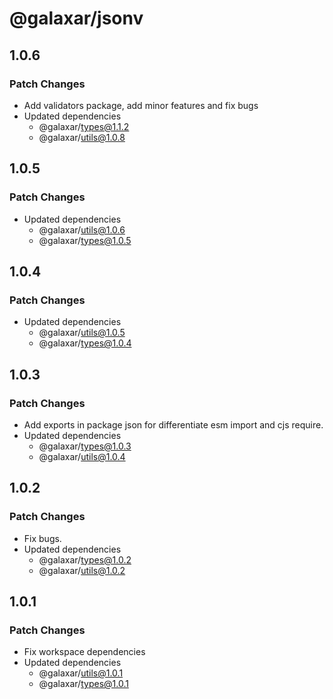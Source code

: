 # @galaxar/jsonv

## 1.0.6

### Patch Changes

-   Add validators package, add minor features and fix bugs
-   Updated dependencies
    -   @galaxar/types@1.1.2
    -   @galaxar/utils@1.0.8

## 1.0.5

### Patch Changes

-   Updated dependencies
    -   @galaxar/utils@1.0.6
    -   @galaxar/types@1.0.5

## 1.0.4

### Patch Changes

-   Updated dependencies
    -   @galaxar/utils@1.0.5
    -   @galaxar/types@1.0.4

## 1.0.3

### Patch Changes

-   Add exports in package json for differentiate esm import and cjs require.
-   Updated dependencies
    -   @galaxar/types@1.0.3
    -   @galaxar/utils@1.0.4

## 1.0.2

### Patch Changes

-   Fix bugs.
-   Updated dependencies
    -   @galaxar/types@1.0.2
    -   @galaxar/utils@1.0.2

## 1.0.1

### Patch Changes

-   Fix workspace dependencies
-   Updated dependencies
    -   @galaxar/utils@1.0.1
    -   @galaxar/types@1.0.1
